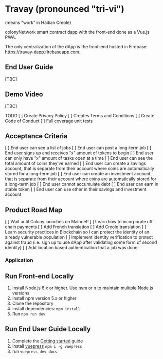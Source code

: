 # Travay (pronounced "tri-vi")

(means "work" in Haitian Creole)

colonyNetwork smart contract dapp with the front-end done as a Vue.js PWA.

The only centralization of the dApp is the front-end hosted in Firebase: https://travay-dapp.firebaseapp.com.

## End User Guide

[TBC]

## Demo Video

[TBC]

TODO
[ ] Create Privacy Policy
[ ] Creates Terms and Conditions
[ ] Create Code of Conduct
[ ] Full coverage unit tests

## Acceptance Criteria

[ ] End user can see a list of jobs
[ ] End user can post a long-term job
[ ] End user signs up and receives "x" amount of tokens to begin
[ ] End user can only have "x" amount of tasks open at a time
[ ] End user can see the total amount of coins they've earned
[ ] End user can create a savings account, that is separate from their account where coins are automatically stored for a long-term job
[ ] End user can create an investment account, that is separate from their account where coins are automatically stored for a long-term job
[ ] End user cannot accumulate debt
[ ] End user can earn in stable token
[ ] End user can use ether in their savings and investment account

## Product Road Map

[ ] Wait until Colony launches on Mainnet!
[ ] Learn how to incorporate off chain payments
[ ] Add French translation
[ ] Add Creole translation
[ ] Learn security practices in Blockchain so I can protect the identity of an already vulnerable population
[ ] Implement identity verification to protect against fraud (i.e. sign up to use dApp after validating some form of second identity)
[ ] Add location based authentication that a job was done

### Application

## Run Front-end Locally

1.  Install Node.js 8.x or higher. Use [nvm](https://github.com/creationix/nvm) or [n](https://github.com/tj/n) to maintain multiple Node.js versions
2.  Install npm version 5.x or higher
3.  Clone the repository
4.  Install dependencies: `npm install`
5.  Run `npm run dev`

## Run End User Guide Locally

1.  Complete the [Getting started](#getting-started) guide
2.  Install [vuepress](https://vuepress.vuejs.org/) `npm i -g vuepress`
3.  run `vuepress dev docs`
